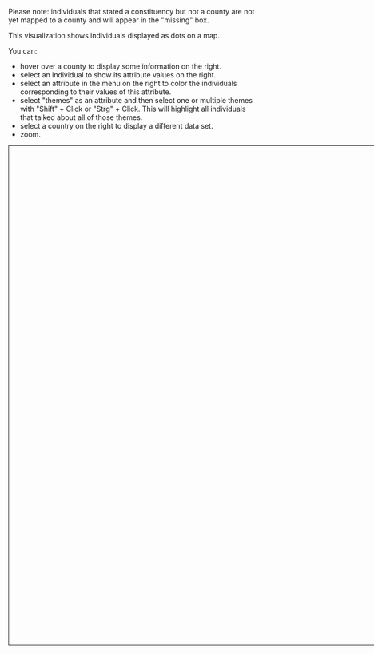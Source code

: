 Please note: individuals that stated a constituency but not a county are not yet mapped to a county and will appear in the "missing" box.

This visualization shows individuals displayed as dots on a map.

You can: 
- hover over a county to display some information on the right.
- select an individual to show its attribute values on the right. 
- select an attribute in the menu on the right to color the individuals corresponding to their values of this attribute.
- select "themes" as an attribute and then select one or multiple themes with "Shift" + Click or "Strg" + Click. This will highlight all individuals that talked about all of those themes.
- select a country on the right to display a different data set.
- zoom.
  
<script>
  // start every markdown file with scripts, via a call to setup...
  import setup from "../../setup.js"
  setup(this)
</script>

<div id="world">
  <div id="menu">
    Data set: <select id="data-select"></select>
    <button id="data-apply-button">Apply</button><br>
    Color: <select id="color-select"></select>
    <select id="theme-select" multiple ></select>
    <button id="apply-button">Apply</button>
  </div>
  <div id="window">
    <canvas id="drawing-canvas" width="5000" height="5000"></canvas>
  </div>
  <div id="tooltip">
    <div id="district-tooltip-div" class="tooltip-div"></div>
    <div id="individual-tooltip-div" class="tooltip-div"></div>
  </div>
  <canvas id="unique-polygon-canvas" class="invisible-canvas" width="5000" height="5000"></canvas>
  <canvas id="unique-individual-canvas" class="invisible-canvas" width="5000" height="5000"></canvas>
</div>

<style>
#world {
  width: 1250px;
  height: 1000px;
}

#window {
  width: 1000px;
  height: 1000px;
  overflow: hidden;
  border-style: solid;
  border-width: thin;
  float: left;
}

#menu {
  width: 200px;
  height: 480px;
  float: right;
  border-style: solid;
  border-width: thin;
  padding: 10px;
}

#tooltip {
  width: 200px;
  height: 480px;
  float: right;
  border-style: solid;
  border-width: thin;
  padding: 10px;
}

.invisible-canvas{
  visibility: hidden;
}

.tooltip-div {
  padding: 5px;	
  border: 10px;		
  border-radius: 8px;
}

#district-tooltip-div {						
  background: lightsteelblue;	
}

#individual-tooltip-div {	
  background: lightgreen;					
}

#theme-select {
  display: none;
}
</style>

<script>
import { KenyaMap, SomaliaMap } from "./map.js"

const WIDTH = 5000
const HEIGHT = 5000

var dataSelect = lively.query(this, "#data-select")
var dataApplyButton = lively.query(this, "#data-apply-button")
var dataOptions = ["Kenya", "Somalia"]
var currentMap

dataOptions.forEach((option) => {
  dataSelect.options[dataSelect.options.length] = new Option(option)
})

dataApplyButton.addEventListener("click", () => {
  let selectedOption = dataSelect.options[dataSelect.selectedIndex].value
  currentMap.clear()
  if (selectedOption === "Somalia") {
    currentMap = new SomaliaMap(this, WIDTH, HEIGHT)
  } else if (selectedOption === "Kenya") {
    currentMap = new KenyaMap(this, WIDTH, HEIGHT)
  }
  currentMap.load()
})

currentMap = new KenyaMap(this, WIDTH, HEIGHT)
currentMap.load()

</script>
